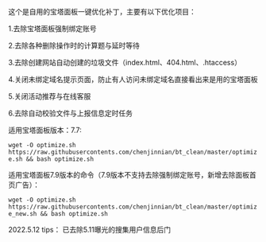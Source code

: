 这个是自用的宝塔面板一键优化补丁，主要有以下优化项目：

1.去除宝塔面板强制绑定账号

2.去除各种删除操作时的计算题与延时等待

3.去除创建网站自动创建的垃圾文件（index.html、404.html、.htaccess）

4.关闭未绑定域名提示页面，防止有人访问未绑定域名直接看出来是用的宝塔面板

5.关闭活动推荐与在线客服

6.去除自动校验文件与上报信息定时任务

适用宝塔面板版本：7.7:

```wget -O optimize.sh https://raw.githubusercontents.com/chenjinnian/bt_clean/master/optimize.sh && bash optimize.sh```



适用宝塔面板7.9版本的命令（7.9版本不支持去除强制绑定账号，新增去除面板首页广告）：

```wget -O optimize.sh https://raw.githubusercontents.com/chenjinnian/bt_clean/master/optimize_new.sh && bash optimize.sh```

2022.5.12 tips：
已去除5.11曝光的搜集用户信息后门
